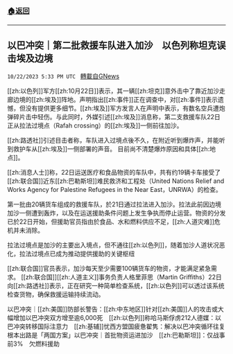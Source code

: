 ###  [:house:返回](README.md)
---


## 以巴冲突｜第二批救援车队进入加沙　以色列称坦克误击埃及边境
`10/22/2023 5:33 PM UTC ` [轉載自GNews](https://gnews.org/articles/1867341)

[[zh:以色列]]军方[[zh:10月22日]]表示，其一辆[[zh:坦克]]意外击中了靠近加沙走廊边境的[[zh:埃及]]阵地。声明指出[[zh:事件]]正在调查中，对[[zh:事件]]表示遗憾，但没有提供更多细节。[[zh:埃及]]军方发言人在声明中表示，有数名空兵遭炮弹碎片击中轻伤。与此同时，外媒引述[[zh:埃及]]消息称，第二支救援车队22日正从拉法过境点（Rafah crossing）的[[zh:埃及]]一侧前往加沙。

[[zh:路透社]]引述目击者称，车队进入过境点後不久，在附近听到爆炸声，并能听到救护车从[[zh:埃及]]一侧部署的声音。 目前尚不清楚爆炸原因和具体[[zh:地点]]。

[[zh:消息人士]]称，22日运送医疗和食品物资的车队中，共有约19辆卡车接受了[[zh:联合国]]近东[[zh:巴勒斯坦]]难民救济和工程处（United Nations Relief and Works Agency for Palestine Refugees in the Near East，UNRWA）的检查。

第一批由20辆货车组成的救援车队，於21日通过拉法进入加沙。拉法此前因边境加沙一侧遭到轰炸，以及在运送援助条件问题上发生争执而停止运营。物资的分发已於22日开始，但援助官员指由於食品、水和燃料供应不足，[[zh:人道灾难]]危机并未消除。

拉法过境点是加沙的主要出入境点，但不通往[[zh:以色列]]，随着加沙人道状况恶化，拉法过境点已成为推动提供援助的关键枢纽

[[zh:联合国]]官员表示，加沙每天至少需要100辆货车的物资，才能满足紧急需求。 [[zh:联合国]][[zh:人道主义]]事务负责人格里菲思（Martin Griffiths）22日向[[zh:路透社]]表示，正在研究一种简单检查系统，[[zh:以色列]]可以透过该系统检查货物，确保救援运输持续流动。

以巴冲突｜[[zh:美国]]防部长警告：[[zh:中东地区]]针对[[zh:美国]]人的攻击或大幅增加以巴冲突双方增至逾6,000死　[[zh:以色列]]称哈马斯俘虏212人德媒：以巴冲突转移国际注意力　[[zh:基辅]]忧西方盟国疲惫翟隽：解决以巴冲突循环往复根本出路是「两国方案」以巴冲突｜首批物资运进加沙　[[zh:巴勒斯坦]]：仅战事前3%　欠燃料援助

